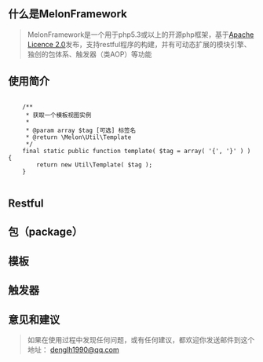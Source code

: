 什么是MelonFramework
-------------
>MelonFramework是一个用于php5.3或以上的开源php框架，基于[Apache Licence 2.0](http://www.apache.org/licenses/LICENSE-2.0)发布，支持restful程序的构建，并有可动态扩展的模块引擎、独创的包体系、触发器（类AOP）等功能

使用简介
-------------
>
<pre>
<code>
	/**
	 * 获取一个模板视图实例
	 * 
	 * @param array $tag [可选] 标签名
	 * @return \Melon\Util\Template
	 */
	final static public function template( $tag = array( '{', '}' ) ) {
		return new Util\Template( $tag );
	}
</code>
</pre>

Restful
-------------
>

包（package）
-------------
>

模板
-------------
>

触发器
-------------
>

意见和建议
-------------
>如果在使用过程中发现任何问题，或有任何建议，都欢迎你发送邮件到这个地址： denglh1990@qq.com